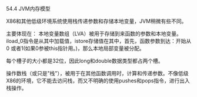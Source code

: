 54.4 JVM内存模型

X86和其他低级环境系统使用栈传递参数和存储本地变量，JVM稍微有些不同。

主要体现在：
本地变量数组（LVA）被用于存储到来函数的参数和本地变量。iload_0指令是从其中加载值，istore存储值在其中，首先，函数参数到达：开始从0 或者1(如果0参被this指针用。)，那么本地局部变量被分配。

每个槽子的大小都是32位，因此long和double数据类型都占两个槽。

操作数栈（或只是"栈"），被用于在其他函数调用时，计算和传递参数。不像低级X86的环境，它不能去访问栈，而又不明确的使用pushes和pops指令，进行出入栈操作。
